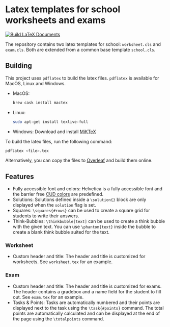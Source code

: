 # Latex templates for school worksheets and exams
[![Build LaTeX Documents](https://github.com/LuKrO2011/latex-school-template/actions/workflows/build-latex.yaml/badge.svg)](https://github.com/LuKrO2011/latex-school-template/actions/workflows/build-latex.yaml)

The repository contains two latex templates for school: `worksheet.cls` and `exam.cls`. Both are extended from a common base template `school.cls`.

## Building

This project uses `pdflatex` to build the latex files.
`pdflatex` is available for MacOS, Linux and Windows.

- MacOS:
    ```bash
    brew cask install mactex
    ```

- Linux:
    ```bash
    sudo apt-get install texlive-full
    ```

- Windows: Download and install [MiKTeX](https://miktex.org/download)

To build the latex files, run the following command:

```bash
pdflatex <file>.tex
```

Alternatively, you can copy the files to [Overleaf](https://www.overleaf.com/) and build them online.

## Features
- Fully accessible font and colors: Helvetica is a fully accessible font and the barrier free [CUD colors](https://jfly.uni-koeln.de/color/) are predefined.
- Solutions: Solutions defined inside a `\solution{}` block are only displayed when the `solution` flag is set.
- Squares: `\squares{#rows}` can be used to create a square grid for students to write their answers.
- Think-Bubbles: `\thinkbubble[text]` can be used to create a think bubble with the given text. You can use `\phantom{text}` inside the bubble to create a blank think bubble suited for the text.


### Worksheet
- Custom header and title: The header and title is customized for worksheets. See `worksheet.tex` for an example.

### Exam
- Custom header and title: The header and title is customized for exams. The header contains a gradebox and a name field for the student to fill out. See `exam.tex` for an example.
- Tasks & Points: Tasks are automatically numbered and their points are displayed next to the task using the `\task{#points}` command. The total points are automatically calculated and can be displayed at the end of the page using the `\totalpoints` command.

